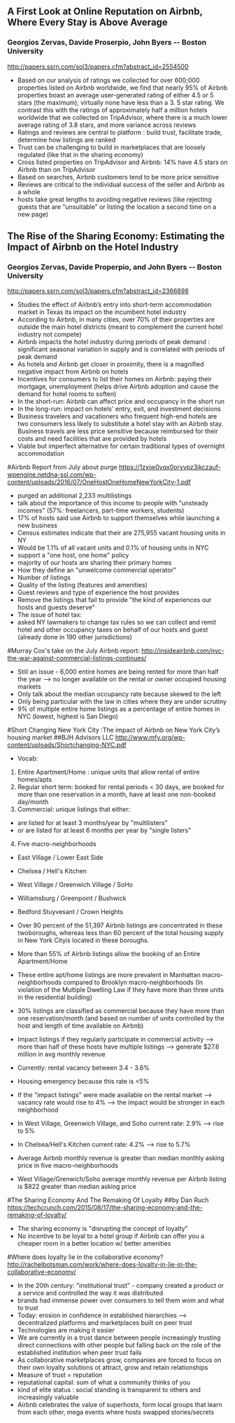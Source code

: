 ## A First Look at Online Reputation on Airbnb, Where Every Stay is Above Average
### Georgios Zervas, Davide Proserpio, John Byers -- Boston University
http://papers.ssrn.com/sol3/papers.cfm?abstract_id=2554500
* Based on our analysis of ratings we collected for over 600;000 properties listed on Airbnb worldwide, we find that nearly 95% of Airbnb properties boast an average user-generated rating of either 4.5 or 5 stars (the maximum); virtually none have less than a 3. 5 star rating. We contrast this with the ratings of approximately half a million hotels worldwide that we collected on TripAdvisor, where there is a much lower average rating of 3.8 stars, and more variance across reviews
* Ratings and reviews are central to platform : build trust, facilitate trade, determine how listings are ranked
* Trust can be challenging to build in marketplaces that are loosely regulated (like that in the sharing economy)
* Cross listed properties on TripAdvisor and Airbnb: 14% have 4.5 stars on Airbnb than on TripAdvisor
* Based on searches, Airbnb customers tend to be more price sensitive
* Reviews are critical to the individual success of the seller and Airbnb as a whole
* hosts take great lengths to avoiding negative reviews (like rejecting guests that are “unsuitable” or listing the location a second time on a new page)


## The Rise of the Sharing Economy: Estimating the Impact of Airbnb on the Hotel Industry
### Georgios Zervas, Davide Properpio, and John Byers -- Boston University
http://papers.ssrn.com/sol3/papers.cfm?abstract_id=2366898
* Studies the effect of Airbnb’s entry into short-term accommodation market in Texas its impact on the incumbent hotel industry
* According to Airbnb, in many cities, over 70% of their properties are outside the main hotel districts (meant to complement the current hotel industry not compete)
* Airbnb impacts the hotel industry during periods of peak demand : significant seasonal variation in supply and is correlated with periods of peak demand
* As hotels and Airbnb get closer in proximity, there is a magnified negative impact from Airbnb on hotels
* Incentives for consumers to list their homes on Airbnb: paying their mortgage, unemployment (helps drive Airbnb adoption and cause the demand for hotel rooms to soften)
* In the short-run: Airbnb can affect price and occupancy in the short run
* In the long-run: impact on hotels' entry, exit, and investment decisions
* Business travelers and vacationers who frequent high-end hotels are two consumers less likely to substitute a hotel stay with an Airbnb stay. Business travels are less price sensitive because reimbursed for their costs and need facilities  that are provided by hotels
* Viable but imperfect alternative for certain traditional types of overnight accommodation

#Airbnb Report from July about purge
https://1zxiw0vqx0oryvpz3ikczauf-wpengine.netdna-ssl.com/wp-content/uploads/2016/07/OneHostOneHomeNewYorkCity-1.pdf
* purged an additional 2,233 multilistings
* talk about the importance of this income to people with "unsteady incomes" (57%: freelancers, part-time workers, students)
* 17% of hosts said use Airbnb to support themselves while launching a new business
* Census estimates indicate that their are 275,955 vacant housing units in NY
* Would be 1.1% of all vacant units and 0.1% of housing units in NYC
* support a "one host, one home" policy
* majority of our hosts are sharing their primary homes
* How they define an "unwelcome commercial operator"
* Number of listings
* Quality of the listing (features and amenities)
* Guest reviews and type of experience the host provides
* Remove the listings that fail to provide "the kind of experiences our hosts and guests deserve"
* The issue of hotel tax:
* asked NY lawmakers to change tax rules so we can collect and remit hotel and other occupancy taxes on behalf of our hosts and guest (already done in 190 other jurisdictions)
	
#Murray Cox's take on the July Airbnb report:
http://insideairbnb.com/nyc-the-war-against-commercial-listings-continues/
* Still an issue - 6,000 entire homes are being rented for more than half the year --> no longer available on the rental or owner occupied housing markets
* Only talk about the median occupancy rate because skewed to the left
* Only being particular with the law in cities where they are under scrutiny
* 9% of multiple entire home listings as a percentage of entire homes in NYC (lowest, highest is San Diego)

#Short Changing New York City :The impact of Airbnb on New York City’s housing market
##BJH Advisors LLC
http://www.mfy.org/wp-content/uploads/Shortchanging-NYC.pdf

* Vocab:
1. Entire Apartment/Home : unique units that allow rental of entire homes/apts
2. Regular short term: booked for rental periods < 30 days, are booked for more than one reservation in a month, have at least one non-booked day/month
3. Commercial: unique listings that either:
* are listed for at least 3 months/year by "multilisters"
* or are listed for at least 6 months per year by "single listers"
4. Five macro-neighborhoods
* East Village / Lower East Side
* Chelsea / Hell's Kitchen
* West Village / Greenwich Village / SoHo
* Williamsburg / Greenpoint / Bushwick
* Bedford Stuyvesant / Crown Heights

* Over 90 percent of the 51,397 Airbnb listings are concentrated in these twoboroughs, whereas less than 60 percent of the total housing supply in New York Cityis located in these boroughs. 
* More than 55% of Airbnb listings allow the booking of an Entire Apartment/Home
* These entire apt/home listings are more prevalent in Manhattan macro-neighborhoods compared to Brooklyn macro-neighborhoods (In violation of the Multiple Dwelling Law if they have more than three units in the residential building)
* 30% listings are classified as commercial because they have more than one reservation/month (and based on number of units controlled by the host and length of time available on Airbnb)
* Impact listings if they regularly participate in commercial activity --> more than half of these hosts have multiple listings --> generate $27.6 million in avg monthly revenue
* Currently: rental vacancy between 3.4 - 3.6%
* Housing emergency because this rate is <5%
* If the "impact listings" were made available on the rental market --> vacancy rate would rise to 4% --> the impact would be stronger in each neighborhood
* In West Village, Greenwich Village, and Soho current rate: 2.9% --> rise to 5%
* In Chelsea/Hell's Kitchen current rate: 4.2% --> rise to 5.7%
* Average Airbnb monthly revenue is greater than median monthly asking price in five macro-neighborhoods
* West Village/Grenwich/Soho average monthly revenue per Airbnb listing is $822 greater than median asking price

#The Sharing Economy And The Remaking Of Loyalty
##by Dan Ruch
https://techcrunch.com/2015/08/17/the-sharing-economy-and-the-remaking-of-loyalty/

* The sharing economy is "disrupting the concept of loyalty"
* No incentive to be loyal to a hotel group if Airbnb can offer you a cheaper room in a better location w/ better amenities

#Where does loyalty lie in the collaborative economy?
http://rachelbotsman.com/work/where-does-loyalty-in-lie-in-the-collaborative-economy/

* In the 20th century: "institutional trust" - company created a product or a service and controlled the way it was distributed
* brands had immense power over consumers to tell them wom and what to trust
* Today: erosion in confidence in established hierarchies --> decentralized platforms and marketplaces built on peer trust
* Technologies are making it easier
* We are currently in a trust dance between people increasingly trusting direct connections with other people but falling back on the role of the established institution when peer trust fails
* As collaborative marketplaces grow, companies are forced to focus on their own loyalty solutions ot attract, grow and retain relationships
* Measure of trust =  reputation
* reputational capital: sum of what a community thinks of you
* kind of elite status : social standing is transparent to others and increasingly valuable
* Airbnb celebrates the value of superhosts, form local groups that learn from each other, mega events where hosts swapped stories/secrets
